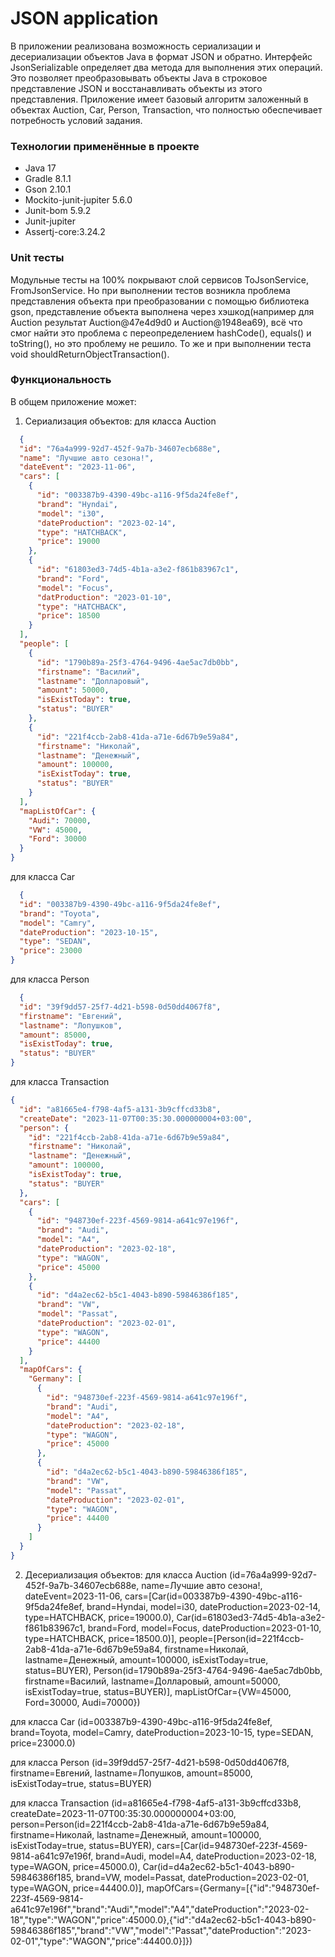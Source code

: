 # JSON application

В приложении реализована возможность сериализации и десериализации объектов Java в формат JSON и обратно.
Интерфейс JsonSerializable определяет два метода для выполнения этих операций. Это позволяет преобразовывать
объекты Java в строковое представление JSON и восстанавливать объекты из этого представления. Приложение имеет базовый
алгоритм заложенный в объектах Auction, Car, Person, Transaction, что полностью обеспечивает потребность условий
задания.

### Технологии применённые в проекте

* Java 17
* Gradle 8.1.1
* Gson 2.10.1
* Mockito-junit-jupiter 5.6.0
* Junit-bom 5.9.2
* Junit-jupiter
* Assertj-core:3.24.2

### Unit тесты

Модульные тесты на 100% покрывают слой сервисов ToJsonService, FromJsonService.
Но при выполнении тестов возникла проблема представления объекта при преобразовании с помощью библиотека gson,
представление объекта выполнена через хэшкод(например для Auction результат Auction@47e4d9d0 и Auction@1948ea69), всё
что смог найти это проблема с переопределением hashCode(), equals() и toString(), но это проблему не решило.
То же и при выполнении теста void shouldReturnObjectTransaction().

### Функциональность

В общем приложение может:

1. Сериализация объектов:
   для класса Auction

````json
  {
  "id": "76a4a999-92d7-452f-9a7b-34607ecb688e",
  "name": "Лучшие авто сезона!",
  "dateEvent": "2023-11-06",
  "cars": [
    {
      "id": "003387b9-4390-49bc-a116-9f5da24fe8ef",
      "brand": "Hyndai",
      "model": "i30",
      "dateProduction": "2023-02-14",
      "type": "HATCHBACK",
      "price": 19000
    },
    {
      "id": "61803ed3-74d5-4b1a-a3e2-f861b83967c1",
      "brand": "Ford",
      "model": "Focus",
      "datProduction": "2023-01-10",
      "type": "HATCHBACK",
      "price": 18500
    }
  ],
  "people": [
    {
      "id": "1790b89a-25f3-4764-9496-4ae5ac7db0bb",
      "firstname": "Василий",
      "lastname": "Долларовый",
      "amount": 50000,
      "isExistToday": true,
      "status": "BUYER"
    },
    {
      "id": "221f4ccb-2ab8-41da-a71e-6d67b9e59a84",
      "firstname": "Николай",
      "lastname": "Денежный",
      "amount": 100000,
      "isExistToday": true,
      "status": "BUYER"
    }
  ],
  "mapListOfCar": {
    "Audi": 70000,
    "VW": 45000,
    "Ford": 30000
  }
}
````

для класса Car

````json
  {
  "id": "003387b9-4390-49bc-a116-9f5da24fe8ef",
  "brand": "Toyota",
  "model": "Camry",
  "dateProduction": "2023-10-15",
  "type": "SEDAN",
  "price": 23000
}
````

для класса Person

````json
  {
  "id": "39f9dd57-25f7-4d21-b598-0d50dd4067f8",
  "firstname": "Евгений",
  "lastname": "Лопушков",
  "amount": 85000,
  "isExistToday": true,
  "status": "BUYER"
}
````

для класса Transaction

````json
{
  "id": "a81665e4-f798-4af5-a131-3b9cffcd33b8",
  "createDate": "2023-11-07T00:35:30.000000004+03:00",
  "person": {
    "id": "221f4ccb-2ab8-41da-a71e-6d67b9e59a84",
    "firstname": "Николай",
    "lastname": "Денежный",
    "amount": 100000,
    "isExistToday": true,
    "status": "BUYER"
  },
  "cars": [
    {
      "id": "948730ef-223f-4569-9814-a641c97e196f",
      "brand": "Audi",
      "model": "A4",
      "dateProduction": "2023-02-18",
      "type": "WAGON",
      "price": 45000
    },
    {
      "id": "d4a2ec62-b5c1-4043-b890-59846386f185",
      "brand": "VW",
      "model": "Passat",
      "dateProduction": "2023-02-01",
      "type": "WAGON",
      "price": 44400
    }
  ],
  "mapOfCars": {
    "Germany": [
      {
        "id": "948730ef-223f-4569-9814-a641c97e196f",
        "brand": "Audi",
        "model": "A4",
        "dateProduction": "2023-02-18",
        "type": "WAGON",
        "price": 45000
      },
      {
        "id": "d4a2ec62-b5c1-4043-b890-59846386f185",
        "brand": "VW",
        "model": "Passat",
        "dateProduction": "2023-02-01",
        "type": "WAGON",
        "price": 44400
      }
    ]
  }
}
````

2. Десериализация объектов:
для класса Auction
(id=76a4a999-92d7-452f-9a7b-34607ecb688e,
name=Лучшие авто сезона!,
dateEvent=2023-11-06,
cars=[Car(id=003387b9-4390-49bc-a116-9f5da24fe8ef, brand=Hyndai, model=i30, dateProduction=2023-02-14, type=HATCHBACK, price=19000.0), Car(id=61803ed3-74d5-4b1a-a3e2-f861b83967c1, brand=Ford, model=Focus, dateProduction=2023-01-10, type=HATCHBACK, price=18500.0)],
people=[Person(id=221f4ccb-2ab8-41da-a71e-6d67b9e59a84, firstname=Николай, lastname=Денежный, amount=100000, isExistToday=true, status=BUYER), Person(id=1790b89a-25f3-4764-9496-4ae5ac7db0bb, firstname=Василий, lastname=Долларовый, amount=50000, isExistToday=true, status=BUYER)],
mapListOfCar={VW=45000, Ford=30000, Audi=70000})

для класса Car
(id=003387b9-4390-49bc-a116-9f5da24fe8ef, 
brand=Toyota, 
model=Camry, 
dateProduction=2023-10-15, 
type=SEDAN, price=23000.0)

для класса Person
(id=39f9dd57-25f7-4d21-b598-0d50dd4067f8, 
firstname=Евгений, 
lastname=Лопушков, 
amount=85000, 
isExistToday=true, 
status=BUYER)

для класса Transaction
(id=a81665e4-f798-4af5-a131-3b9cffcd33b8, 
createDate=2023-11-07T00:35:30.000000004+03:00, 
person=Person(id=221f4ccb-2ab8-41da-a71e-6d67b9e59a84, firstname=Николай, lastname=Денежный, amount=100000, isExistToday=true, status=BUYER), 
cars=[Car(id=948730ef-223f-4569-9814-a641c97e196f, brand=Audi, model=A4, dateProduction=2023-02-18, type=WAGON, price=45000.0), Car(id=d4a2ec62-b5c1-4043-b890-59846386f185, brand=VW, model=Passat, dateProduction=2023-02-01, type=WAGON, price=44400.0)], 
mapOfCars={Germany=[{"id":"948730ef-223f-4569-9814-a641c97e196f","brand":"Audi","model":"A4","dateProduction":"2023-02-18","type":"WAGON","price":45000.0},{"id":"d4a2ec62-b5c1-4043-b890-59846386f185","brand":"VW","model":"Passat","dateProduction":"2023-02-01","type":"WAGON","price":44400.0}]})